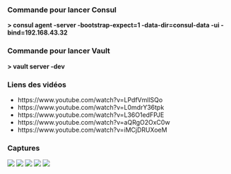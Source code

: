 <h3>Commande pour lancer Consul</h3>
<strong>> consul agent -server -bootstrap-expect=1 -data-dir=consul-data -ui -bind=192.168.43.32</strong>
<h3>Commande pour lancer Vault</h3>
<strong>> vault server -dev</strong>
<h3>Liens des vidéos</h3>
<ul>
  <li>https://www.youtube.com/watch?v=LPdfVmllSQo</li>
  <li>https://www.youtube.com/watch?v=L0mdrY36tpk</li>
  <li>https://www.youtube.com/watch?v=L36O1edFPJE</li>
  <li>https://www.youtube.com/watch?v=aQRgO2OxC0w</li>
  <li>https://www.youtube.com/watch?v=iMCjDRUXoeM</li>
</ul>
<h3>Captures</h3>
<img src="captures/capture1.png"></img>
<img src="captures/capture2.png"></img>
<img src="captures/capture3.png"></img>
<img src="captures/capture4.png"></img>
<img src="captures/capture5.png"></img>
